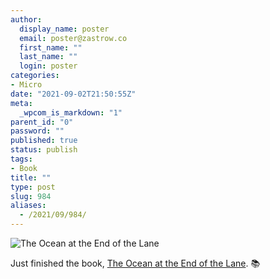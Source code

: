 ```yaml
---
author:
  display_name: poster
  email: poster@zastrow.co
  first_name: ""
  last_name: ""
  login: poster
categories:
- Micro
date: "2021-09-02T21:50:55Z"
meta:
  _wpcom_is_markdown: "1"
parent_id: "0"
password: ""
published: true
status: publish
tags:
- Book
title: ""
type: post
slug: 984
aliases:
  - /2021/09/984/
---
```

<p><img src="https://i.gr-assets.com/images/S/compressed.photo.goodreads.com/books/1497098563l/15783514._SY475_.jpg" alt="The Ocean at the End of the Lane" /></p>
<p>Just finished the book, <a href="https://www.goodreads.com/review/show/4215707044?utm_medium=api&amp;utm_source=rss">The Ocean at the End of the Lane</a>. 📚</p>
